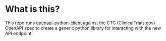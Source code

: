 # What is this?

This repo runs [openapi-python-client](https://github.com/openapi-generators/openapi-python-client) against the CTG (ClinicalTrials.gov) OpenAPI spec to create a generic python library for interacting with the new API endpoint.
